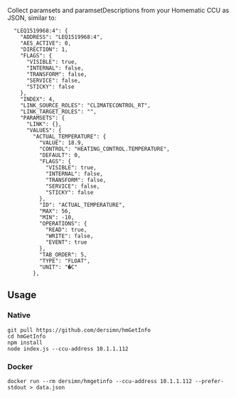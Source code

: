Collect paramsets and paramsetDescriptions from your Homematic CCU as JSON, similar to: 

	  "LEQ1519968:4": {
	    "ADDRESS": "LEQ1519968:4",
	    "AES_ACTIVE": 0,
	    "DIRECTION": 1,
	    "FLAGS": {
	      "VISIBLE": true,
	      "INTERNAL": false,
	      "TRANSFORM": false,
	      "SERVICE": false,
	      "STICKY": false
	    },
	    "INDEX": 4,
	    "LINK_SOURCE_ROLES": "CLIMATECONTROL_RT",
	    "LINK_TARGET_ROLES": "",
	    "PARAMSETS": {
	      "LINK": {},
	      "VALUES": {
	        "ACTUAL_TEMPERATURE": {
	          "VALUE": 18.9,
	          "CONTROL": "HEATING_CONTROL.TEMPERATURE",
	          "DEFAULT": 0,
	          "FLAGS": {
	            "VISIBLE": true,
	            "INTERNAL": false,
	            "TRANSFORM": false,
	            "SERVICE": false,
	            "STICKY": false
	          },
	          "ID": "ACTUAL_TEMPERATURE",
	          "MAX": 56,
	          "MIN": -10,
	          "OPERATIONS": {
	            "READ": true,
	            "WRITE": false,
	            "EVENT": true
	          },
	          "TAB_ORDER": 5,
	          "TYPE": "FLOAT",
	          "UNIT": "�C"
	        },


## Usage

### Native

	git pull https://github.com/dersimn/hmGetInfo
	cd hmGetInfo
	npm install
	node index.js --ccu-address 10.1.1.112

### Docker

	docker run --rm dersimn/hmgetinfo --ccu-address 10.1.1.112 --prefer-stdout > data.json

